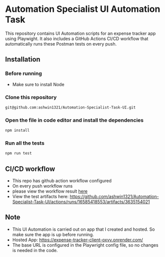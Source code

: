 
# Automation Specialist UI Automation Task

This repository contains UI Automation scripts for an expense tracker app using Playwight. It also includes a GitHub Actions CI/CD workflow that automatically runs these Postman tests on every push.

## Installation

### Before running
- Make sure to install Node

### Clone this repository
```bash
git@github.com:ashwin1321/Automation-Specialist-Task-UI.git
```

### Open the file in code editor and install the dependencies
```bash
npm install
```

### Run all the tests
```bash
npm run test
```


## CI/CD workflow
- This repo has github action workflow configured
- On every push workflow runs
- please view the workflow result [here](https://github.com/ashwin1321/Automation-Specialist-Task-UI/actions/runs/16585418553/job/46909540275)
- View the test artifacts here: https://github.com/ashwin1321/Automation-Specialist-Task-UI/actions/runs/16585418553/artifacts/3635154021


## Note
- This UI Automation is carried out on app that I created and hosted. So make sure the app is up before running. 
- Hosted App: https://expense-tracker-client-oxvv.onrender.com/
- The base URL is configured in the Playwright config file, so no changes is needed in the code.
